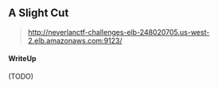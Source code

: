 ## A Slight Cut

> http://neverlanctf-challenges-elb-248020705.us-west-2.elb.amazonaws.com:9123/

#### WriteUp

(TODO)